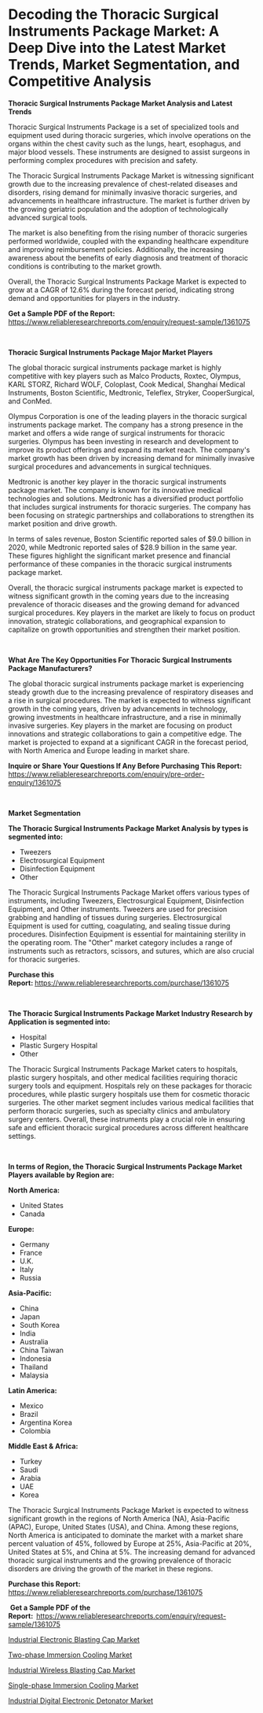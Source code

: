 <p><h1>Decoding the Thoracic Surgical Instruments Package Market: A Deep Dive into the Latest Market Trends, Market Segmentation, and Competitive Analysis</h1></p><p><strong>Thoracic Surgical Instruments Package Market Analysis and Latest Trends</strong></p>
<p><p>Thoracic Surgical Instruments Package is a set of specialized tools and equipment used during thoracic surgeries, which involve operations on the organs within the chest cavity such as the lungs, heart, esophagus, and major blood vessels. These instruments are designed to assist surgeons in performing complex procedures with precision and safety.</p><p>The Thoracic Surgical Instruments Package Market is witnessing significant growth due to the increasing prevalence of chest-related diseases and disorders, rising demand for minimally invasive thoracic surgeries, and advancements in healthcare infrastructure. The market is further driven by the growing geriatric population and the adoption of technologically advanced surgical tools.</p><p>The market is also benefiting from the rising number of thoracic surgeries performed worldwide, coupled with the expanding healthcare expenditure and improving reimbursement policies. Additionally, the increasing awareness about the benefits of early diagnosis and treatment of thoracic conditions is contributing to the market growth.</p><p>Overall, the Thoracic Surgical Instruments Package Market is expected to grow at a CAGR of 12.6% during the forecast period, indicating strong demand and opportunities for players in the industry.</p></p>
<p><strong>Get a Sample PDF of the Report:&nbsp;</strong> <a href="https://www.reliableresearchreports.com/enquiry/request-sample/1361075">https://www.reliableresearchreports.com/enquiry/request-sample/1361075</a></p>
<p>&nbsp;</p>
<p><strong>Thoracic Surgical Instruments Package Major Market Players</strong></p>
<p><p>The global thoracic surgical instruments package market is highly competitive with key players such as Malco Products, Roxtec, Olympus, KARL STORZ, Richard WOLF, Coloplast, Cook Medical, Shanghai Medical Instruments, Boston Scientific, Medtronic, Teleflex, Stryker, CooperSurgical, and ConMed.</p><p>Olympus Corporation is one of the leading players in the thoracic surgical instruments package market. The company has a strong presence in the market and offers a wide range of surgical instruments for thoracic surgeries. Olympus has been investing in research and development to improve its product offerings and expand its market reach. The company's market growth has been driven by increasing demand for minimally invasive surgical procedures and advancements in surgical techniques.</p><p>Medtronic is another key player in the thoracic surgical instruments package market. The company is known for its innovative medical technologies and solutions. Medtronic has a diversified product portfolio that includes surgical instruments for thoracic surgeries. The company has been focusing on strategic partnerships and collaborations to strengthen its market position and drive growth.</p><p>In terms of sales revenue, Boston Scientific reported sales of $9.0 billion in 2020, while Medtronic reported sales of $28.9 billion in the same year. These figures highlight the significant market presence and financial performance of these companies in the thoracic surgical instruments package market.</p><p>Overall, the thoracic surgical instruments package market is expected to witness significant growth in the coming years due to the increasing prevalence of thoracic diseases and the growing demand for advanced surgical procedures. Key players in the market are likely to focus on product innovation, strategic collaborations, and geographical expansion to capitalize on growth opportunities and strengthen their market position.</p></p>
<p>&nbsp;</p>
<p><strong>What Are The Key Opportunities For Thoracic Surgical Instruments Package Manufacturers?</strong></p>
<p><p>The global thoracic surgical instruments package market is experiencing steady growth due to the increasing prevalence of respiratory diseases and a rise in surgical procedures. The market is expected to witness significant growth in the coming years, driven by advancements in technology, growing investments in healthcare infrastructure, and a rise in minimally invasive surgeries. Key players in the market are focusing on product innovations and strategic collaborations to gain a competitive edge. The market is projected to expand at a significant CAGR in the forecast period, with North America and Europe leading in market share.</p></p>
<p><strong>Inquire or Share Your Questions If Any Before Purchasing This Report:</strong> <a href="https://www.reliableresearchreports.com/enquiry/pre-order-enquiry/1361075">https://www.reliableresearchreports.com/enquiry/pre-order-enquiry/1361075</a></p>
<p>&nbsp;</p>
<p><strong>Market Segmentation</strong></p>
<p><strong>The Thoracic Surgical Instruments Package Market Analysis by types is segmented into:</strong></p>
<p><ul><li>Tweezers</li><li>Electrosurgical Equipment</li><li>Disinfection Equipment</li><li>Other</li></ul></p>
<p><p>The Thoracic Surgical Instruments Package Market offers various types of instruments, including Tweezers, Electrosurgical Equipment, Disinfection Equipment, and Other instruments. Tweezers are used for precision grabbing and handling of tissues during surgeries. Electrosurgical Equipment is used for cutting, coagulating, and sealing tissue during procedures. Disinfection Equipment is essential for maintaining sterility in the operating room. The "Other" market category includes a range of instruments such as retractors, scissors, and sutures, which are also crucial for thoracic surgeries.</p></p>
<p><strong>Purchase this Report:&nbsp;</strong><a href="https://www.reliableresearchreports.com/purchase/1361075">https://www.reliableresearchreports.com/purchase/1361075</a></p>
<p>&nbsp;</p>
<p><strong>The Thoracic Surgical Instruments Package Market Industry Research by Application is segmented into:</strong></p>
<p><ul><li>Hospital</li><li>Plastic Surgery Hospital</li><li>Other</li></ul></p>
<p><p>The Thoracic Surgical Instruments Package Market caters to hospitals, plastic surgery hospitals, and other medical facilities requiring thoracic surgery tools and equipment. Hospitals rely on these packages for thoracic procedures, while plastic surgery hospitals use them for cosmetic thoracic surgeries. The other market segment includes various medical facilities that perform thoracic surgeries, such as specialty clinics and ambulatory surgery centers. Overall, these instruments play a crucial role in ensuring safe and efficient thoracic surgical procedures across different healthcare settings.</p></p>
<p>&nbsp;</p>
<p><strong>In terms of Region, the Thoracic Surgical Instruments Package Market Players available by Region are:</strong></p>
<p>
    <p> <strong> North America: </strong>
        <ul>
            <li>United States</li>
            <li>Canada</li>
        </ul>
        </p> 
    <p> <strong> Europe: </strong>
        <ul>
            <li>Germany</li>
            <li>France</li>
            <li>U.K.</li>
            <li>Italy</li>
            <li>Russia</li>
        </ul>
        </p> 
    <p> <strong> Asia-Pacific: </strong>
        <ul>
            <li>China</li>
            <li>Japan</li>
            <li>South Korea</li>
            <li>India</li>
            <li>Australia</li>
            <li>China Taiwan</li>
            <li>Indonesia</li>
            <li>Thailand</li>
            <li>Malaysia</li>
        </ul>
        </p> 
    <p> <strong> Latin America: </strong>
        <ul>
            <li>Mexico</li>
            <li>Brazil</li>
            <li>Argentina Korea</li>
            <li>Colombia</li>
        </ul>
        </p> 
    <p> <strong> Middle East & Africa: </strong>
        <ul>
            <li>Turkey</li>
            <li>Saudi</li>
            <li>Arabia</li>
            <li>UAE</li>
            <li>Korea</li>
        </ul>
    </p>
    </p>
<p><p>The Thoracic Surgical Instruments Package Market is expected to witness significant growth in the regions of North America (NA), Asia-Pacific (APAC), Europe, United States (USA), and China. Among these regions, North America is anticipated to dominate the market with a market share percent valuation of 45%, followed by Europe at 25%, Asia-Pacific at 20%, United States at 5%, and China at 5%. The increasing demand for advanced thoracic surgical instruments and the growing prevalence of thoracic disorders are driving the growth of the market in these regions.</p></p>
<p><strong>Purchase this Report: </strong><a href="https://www.reliableresearchreports.com/purchase/1361075">https://www.reliableresearchreports.com/purchase/1361075</a></p>
<p>&nbsp;<strong>Get a Sample PDF of the Report:&nbsp;&nbsp;</strong><a href="https://www.reliableresearchreports.com/enquiry/request-sample/1361075">https://www.reliableresearchreports.com/enquiry/request-sample/1361075</a></p>
<p><strong></strong></p>
<p><p><a href="https://medium.com/@kennethjensen27/industrial-electronic-blasting-cap-market-report-reveals-the-latest-trends-and-growth-opportunities-039bc367d246">Industrial Electronic Blasting Cap Market</a></p><p><a href="https://medium.com/@lacyquitzon/two-phase-immersion-cooling-market-trends-forecast-and-competitive-analysis-to-2031-d583cbaab15f">Two-phase Immersion Cooling Market</a></p><p><a href="https://medium.com/@kennethjensen27/industrial-wireless-blasting-cap-market-size-cagr-trends-2024-2030-ce92360ed891">Industrial Wireless Blasting Cap Market</a></p><p><a href="https://medium.com/@lacyquitzon/single-phase-immersion-cooling-market-size-cagr-trends-2024-2030-3614c5a68d33">Single-phase Immersion Cooling Market</a></p><p><a href="https://medium.com/@caleighhane2777/industrial-digital-electronic-detonator-market-competitive-analysis-market-trends-and-forecast-to-4e0a6942d213">Industrial Digital Electronic Detonator Market</a></p></p>